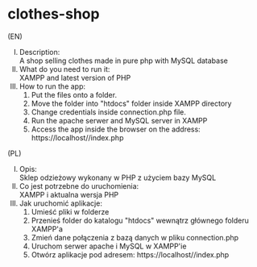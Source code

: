 # clothes-shop
(EN)
<ol type="I">
  <li>
    Description: <br/>
    A shop selling clothes made in pure php with MySQL database
  </li>
<li>
  What do you need to run it: <br/>
  XAMPP and latest version of PHP
 </li>
<li> How to run the app:
  <ol type="1">
		<li>Put the files onto a folder. </li>
    <li>Move the folder into "htdocs" folder inside XAMPP directory </li>
    <li>Change credentials inside connection.php file. </li>
		<li>Run the apache serwer and MySQL server in XAMPP</li>
    <li>Access the app inside the browser on the address: https://localhost/<app directory>/index.php </li>
		</li>
  </ol>
 </ol>
 (PL)
<ol type="I">
  <li>
    Opis: <br/>
    Sklep odzieżowy wykonany w PHP z użyciem bazy MySQL
  </li>
<li>
 Co jest potrzebne do uruchomienia: <br/>
  XAMPP i aktualna wersja PHP
 </li>
<li>Jak uruchomić aplikacje:
  <ol type="1">
		<li>Umieść pliki w folderze </li>
    <li>Przenieś folder do katalogu "htdocs" wewnątrz głównego folderu XAMPP'a </li>
    <li>Zmień dane połączenia z bazą danych w pliku connection.php </li>
		<li>Uruchom serwer apache i MySQL w XAMPP'ie</li>
    <li>Otwórz aplikacje pod adresem: https://localhost/<folder aplikacji>/index.php </li>
		</li>
  </ol>
 </ol>
